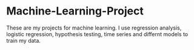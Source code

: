 # Machine-Learning-Project
These are my projects for machine learning. 
I use regression analysis, logistic regression, hypothesis testing, time series and differnt models to train my data.

